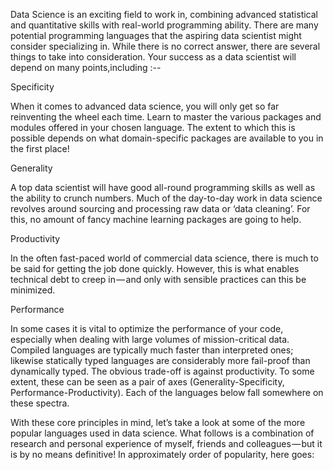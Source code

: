 Data Science is an exciting field to work in, combining advanced statistical and quantitative skills with real-world programming ability. There are many potential programming languages that the aspiring data scientist might consider specializing in.
While there is no correct answer, there are several things to take into consideration. Your success as a data scientist will depend on many points,including :--


Specificity 


When it comes to advanced data science, you will only get so far reinventing the wheel each time. Learn to master the various packages and modules offered in your chosen language. The extent to which this is possible depends on what domain-specific packages are available to you in the first place!


Generality

A top data scientist will have good all-round programming skills as well as the ability to crunch numbers. Much of the day-to-day work in data science revolves around sourcing and processing raw data or ‘data cleaning’. For this, no amount of fancy machine learning packages are going to help.


Productivity

In the often fast-paced world of commercial data science, there is much to be said for getting the job done quickly. However, this is what enables technical debt to creep in — and only with sensible practices can this be minimized.


Performance

In some cases it is vital to optimize the performance of your code, especially when dealing with large volumes of mission-critical data. Compiled languages are typically much faster than interpreted ones; likewise statically typed languages are considerably more fail-proof than dynamically typed. The obvious trade-off is against productivity.
To some extent, these can be seen as a pair of axes (Generality-Specificity, Performance-Productivity). Each of the languages below fall somewhere on these spectra.


With these core principles in mind, let’s take a look at some of the more popular languages used in data science. What follows is a combination of research and personal experience of myself, friends and colleagues — but it is by no means definitive! In approximately order of popularity, here goes:
